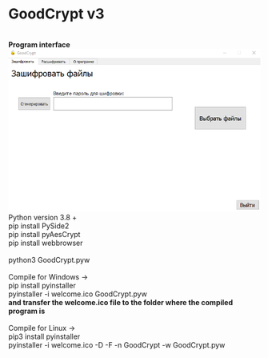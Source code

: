 # GoodCrypt v3
<img src="welcome.ico" alt="">
<br>
<b>Program interface</b>
<img src="App screen.png" alt="">
Python version 3.8 +
<br>
pip install PySide2
<br>
pip install pyAesCrypt
<br>
pip install webbrowser
<br>
<br>
python3 GoodCrypt.pyw

<br>
<br>
Compile for Windows ->
<br>
pip install pyinstaller
<br>
pyinstaller -i welcome.ico GoodCrypt.pyw
<br>
<b>and transfer the welcome.ico file to the folder where the compiled program is</b>

<br>
<br>
Compile for Linux ->
<br>
pip3 install pyinstaller
<br>
pyinstaller -i welcome.ico -D -F -n GoodCrypt -w GoodCrypt.pyw 
